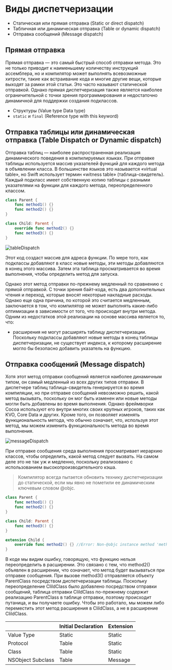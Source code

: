 # Виды диспетчеризации
- Статическая или прямая отправка (Static or direct dispatch)
- Табличная или динамическая отправка (Table or dynamic dispatch)
- Отправка сообщений (Message dispatch)


## Прямая отправка
Прямая отправка — это самый быстрый способ отправки метода. Это не только приводит к наименьшему количеству инструкций ассемблера, но и компилятор может выполнять всевозможные хитрости, такие как встраивание кода и многие другие вещи, которые выходят за рамки этой статьи. Это часто называют статической отправкой.
Однако прямая диспетчеризация также является наиболее ограничительной с точки зрения программирования и недостаточно динамичной для поддержки создания подклассов.
 - Структуры (Value type Data type)
 - `static` и `final` (Reference type with this keyword)


## Отправка таблицы или динамическая отправка (Table Dispatch or Dynamic dispatch)
Отправка таблиц — наиболее распространенная реализация динамического поведения в компилируемых языках. При отправке таблицы используется массив указателей функций для каждого метода в объявлении класса. В большинстве языков это называется «virtual table», но Swift использует термин «witness table» (таблица-свидетель). Каждый подкласс имеет собственную копию таблицы с разными указателями на функции для каждого метода, переопределенного классом.

```swift
class Parent {
    func method1() {}
    func method2() {}
}

class Child: Parent {
    override func method2() {}
    func method3() {}
}
```

![tableDispatch](https://github.com/DenDmitriev/iOS-Interview/assets/65191747/d731e9dc-d474-419b-a2d4-a41a16f33402)

Этот код создаст массив для адреса функции. По мере того, как подклассы добавляют в класс новые методы, эти методы добавляются в конец этого массива. Затем эта таблица просматривается во время выполнения, чтобы определить метод для запуска.

Однако этот метод отправки по-прежнему медленный по сравнению с прямой отправкой. С точки зрения байт-кода, есть два дополнительных чтения и переход, которые вносят некоторые накладные расходы. Однако еще одна причина, по которой это считается медленным, заключается в том, что компилятор не может выполнять какие-либо оптимизации в зависимости от того, что происходит внутри метода.
Одним из недостатков этой реализации на основе массива является то, что:
- расширения не могут расширять таблицу диспетчеризации. Поскольку подклассы добавляют новые методы в конец таблицы диспетчеризации, не существует индекса, к которому расширение могло бы безопасно добавить указатель на функцию.

## Отправка сообщений (Message dispatch)
Хотя этот метод отправки сообщений является наиболее динамичным типом, он самый медленный из всех других типов отправки. В диспетчере таблиц таблица-свидетель генерируется во время компиляции, но при отправке сообщений невозможно решить, какой метод вызывать, поскольку он мог быть изменен или новые методы могли быть добавлены во время выполнения. Однако фреймворки Cocoa используют его внутри многих своих крупных игроков, таких как KVO, Core Data и других.
Кроме того, он позволяет изменять функциональность метода, что обычно означает, что, используя этот метод, мы можем изменить функциональность метода во время выполнения.

![messageDispatch](https://github.com/DenDmitriev/iOS-Interview/assets/65191747/b313a132-860a-4284-8c47-4c2c40f28beb)

При отправке сообщения среда выполнения просматривает иерархию классов, чтобы определить, какой метод следует вызвать. На самом деле это не так уж и медленно, поскольку реализовано с использованием высокопроизводительного кэша.

> Компилятор всегда пытается обновить технику диспетчеризации до статической, если мы явно не пометили ее динамическим ключевым словом @objc.

```swift
class Parent {
    func method1() {}
    func method2() {}
}

class Child: Parent {
    func method3() {}
}

extension Child {
    override func method2() {} //Error: Non-@objc instance method 'method2()' declared in 'Parent' cannot be overridden from extension. Add '@objc' to make this declaration overridable
}
```
В коде мы видим ошибку, говорящую, что функцию нельзя переопределить в расширении. Это связано с тем, что method2() объявлен в расширении, что означает, что метод будет вызываться при отправке сообщения. При вызове method3() отправляется объекту ParentClass посредством диспетчеризации таблицы. Поскольку переопределение ClildClass было добавлено посредством отправки сообщений, таблица отправки ClildClass по-прежнему содержит реализацию ParentClass в таблице отправки, поэтому происходит путаница, и вы получаете ошибку. Чтобы это работало, мы можем либо переместить этот метод расширения в ClildClass, а не в расширение ClildClass.

|   | Initial Declaration | Extension |
| ----------- | ----------- | ----------- |
| Value Type   | Static  | Static   |
| Protocol   | Table  | Static   |
| Class   | Table   | Static   |
| NSObject Subclass   | Table  | Message |
